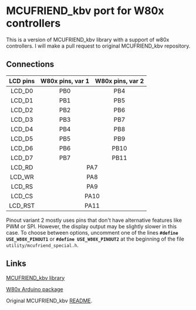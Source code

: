 MCUFRIEND_kbv port for W80x controllers
===========

This is a version of MCUFRIEND_kbv library with a support of w80x controllers. I will make a pull request to original MCUFRIEND_kbv repository.

## Connections

<table>
    <thead>
        <tr>
            <th>LCD pins</th>
            <th>W80x pins, var 1 </th>
            <th>W80x pins, var 2</th>
        </tr>
    </thead>
    <tbody>
        <tr>
            <td align="center">LCD_D0</td>
            <td align="center">PB0</td>
            <td align="center">PB4</td>
        </tr>
        <tr>
            <td align="center">LCD_D1</td>
            <td align="center">PB1</td>
            <td align="center">PB5</td>
        </tr>
        <tr>
            <td align="center">LCD_D2</td>
            <td align="center">PB2</td>
            <td align="center">PB6</td>
        </tr>
        <tr>
            <td align="center">LCD_D3</td>
            <td align="center">PB3</td>
            <td align="center">PB7</td>
        </tr>
        <tr>
            <td align="center">LCD_D4</td>
            <td align="center">PB4</td>
            <td align="center">PB8</td>
        </tr>
        <tr>
            <td align="center">LCD_D5</td>
            <td align="center">PB5</td>
            <td align="center">PB9</td>
        </tr>
        <tr>
            <td align="center">LCD_D6</td>
            <td align="center">PB6</td>
            <td align="center">PB10</td>
        </tr>
        <tr>
            <td align="center">LCD_D7</td>
            <td align="center">PB7</td>
            <td align="center">PB11</td>
        </tr>
        <tr>
            <td align="center">LCD_RD</td>
            <td colspan =2 align="center">PA7</td>
        </tr>
        <tr>
            <td align="center">LCD_WR</td>
            <td colspan =2 align="center">PA8</td>
        </tr>
        <tr>
            <td align="center">LCD_RS</td>
            <td colspan =2 align="center">PA9</td>
        </tr>
        <tr>
            <td align="center">LCD_CS</td>
            <td colspan =2 align="center">PA10</td>
        </tr>
        <tr>
            <td align="center">LCD_RST</td>
            <td colspan =2 align="center">PA11</td>
        </tr>
    </tbody>
</table>

Pinout variant 2 mostly uses pins that don't have alternative features like PWM or SPI. However, the display output may be slightly slower in this case.
To choose between options, uncomment one of the lines **`#define USE_W80X_PINOUT1`** or **`#define USE_W80X_PINOUT2`** at the beginning of the file `utility/mcufriend_special.h`.

## Links
[MCUFRIEND_kbv library](https://github.com/prenticedavid/MCUFRIEND_kbv)

[W80x Arduino package](https://github.com/board707/w80x_arduino)

Original MCUFRIEND_kbv [README](README_orig.md).

